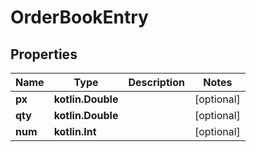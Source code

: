 
# OrderBookEntry

## Properties
Name | Type | Description | Notes
------------ | ------------- | ------------- | -------------
**px** | **kotlin.Double** |  |  [optional]
**qty** | **kotlin.Double** |  |  [optional]
**num** | **kotlin.Int** |  |  [optional]



